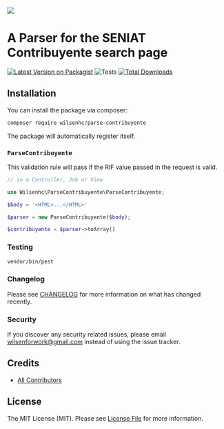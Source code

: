 ![](https://banners.beyondco.de/Parse%20Contribuyente.png?theme=light&packageManager=composer+require&packageName=wilsenhc%2Fparse-contribuyente&pattern=circuitBoard&style=style_1&description=A+parser+for+the+SENIAT+Contribuyente+search+page&md=1&showWatermark=0&fontSize=100px&images=https%3A%2F%2Fwww.php.net%2Fimages%2Flogos%2Fnew-php-logo.svg)

# A Parser for the SENIAT Contribuyente search page

[![Latest Version on Packagist](https://img.shields.io/packagist/v/wilsenhc/parse-contribuyente.svg?style=flat-square)](https://packagist.org/packages/wilsenhc/parse-contribuyente)
![Tests](https://github.com/wilsenhc/parse-contribuyente/actions/workflows/run-tests.yml/badge.svg)
[![Total Downloads](https://img.shields.io/packagist/dt/wilsenhc/parse-contribuyente.svg?style=flat-square)](https://packagist.org/packages/wilsenhc/parse-contribuyente)

## Installation

You can install the package via composer:

```bash
composer require wilsenhc/parse-contribuyente
```

The package will automatically register itself.

### `ParseContribuyente`

This validation rule will pass if the RIF value passed in the request is valid.

```php
// in a Controller, Job or View

use Wilsenhc\ParseContribuyente\ParseContribuyente;

$body = '<HTML>...</HTML>'

$parser = new ParseContribuyente($body);

$contribuyente = $parser->toArray()
```

### Testing

``` bash
vendor/bin/pest
```

### Changelog

Please see [CHANGELOG](CHANGELOG.md) for more information on what has changed recently.

### Security

If you discover any security related issues, please email wilsenforwork@gmail.com instead of using the issue tracker.

## Credits

- [All Contributors](../../contributors)

## License

The MIT License (MIT). Please see [License File](LICENSE.md) for more information.